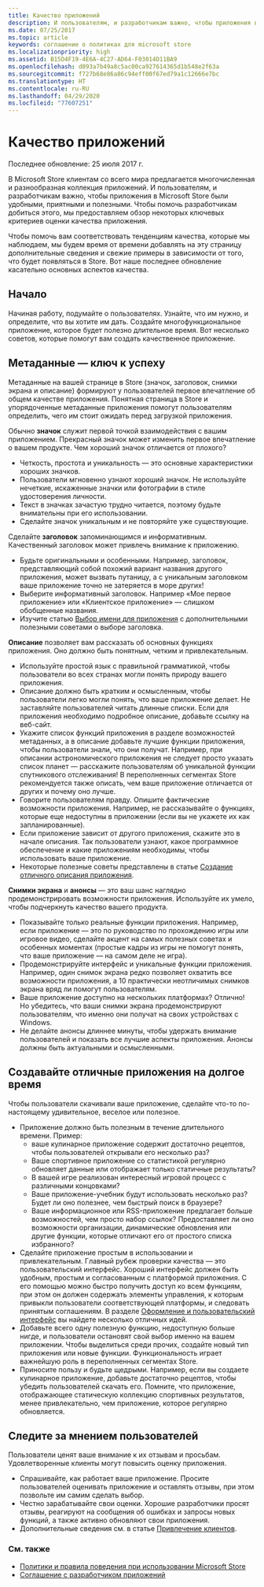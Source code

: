 ```yaml
---
title: Качество приложений
description: И пользователям, и разработчикам важно, чтобы приложения в Microsoft Store были удобными, приятными и полезными. Чтобы помочь разработчикам добиться этого, мы предоставляем обзор некоторых ключевых критериев оценки качества приложения.
ms.date: 07/25/2017
ms.topic: article
keywords: соглашение о политиках для microsoft store
ms.localizationpriority: high
ms.assetid: B15D4F19-4E6A-4C27-AD64-F03014D11BA9
ms.openlocfilehash: d093a7b49a8c5ac00ca927614365d1b548e2f63a
ms.sourcegitcommit: f727b68e86a86c94eff00f67ed79a1c12666e7bc
ms.translationtype: HT
ms.contentlocale: ru-RU
ms.lasthandoff: 04/29/2020
ms.locfileid: "77607251"
---
```

# <a name="app-quality"></a>Качество приложений

Последнее обновление: 25 июля 2017 г.

В Microsoft Store клиентам со всего мира предлагается многочисленная и разнообразная коллекция приложений. И пользователям, и разработчикам важно, чтобы приложения в Microsoft Store были удобными, приятными и полезными. Чтобы помочь разработчикам добиться этого, мы предоставляем обзор некоторых ключевых критериев оценки качества приложения.

Чтобы помочь вам соответствовать тенденциям качества, которые мы наблюдаем, мы будем время от времени добавлять на эту страницу дополнительные сведения и свежие примеры в зависимости от того, что будет появляться в Store. Вот наше последнее обновление касательно основных аспектов качества.


## <a name="where-to-start"></a>Начало

Начиная работу, подумайте о пользователях. Узнайте, что им нужно, и определите, что вы хотите им дать. Создайте многофункциональное приложение, которое будет полезно длительное время. Вот несколько советов, которые помогут вам создать качественное приложение.


## <a name="metadata-is-key"></a>Метаданные — ключ к успеху

Метаданные на вашей странице в Store (значок, заголовок, снимки экрана и описание) формируют у пользователей первое впечатление об общем качестве приложения. Понятная страница в Store и упорядоченные метаданные приложения помогут пользователям определить, чего им стоит ожидать перед загрузкой приложения.

Обычно **значок** служит первой точкой взаимодействия с вашим приложением. Прекрасный значок может изменить первое впечатление о вашем продукте. Чем хороший значок отличается от плохого?

- Четкость, простота и уникальность — это основные характеристики хороших значков.
- Пользователи мгновенно узнают хороший значок. Не используйте нечеткие, искаженные значки или фотографии в стиле удостоверения личности.
- Текст в значках зачастую трудно читается, поэтому будьте внимательны при его использовании.
- Сделайте значок уникальным и не повторяйте уже существующие.

Сделайте **заголовок** запоминающимся и информативным. Качественный заголовок может привлечь внимание к приложению.

- Будьте оригинальными и особенными. Например, заголовок, представляющий собой похожий вариант названия другого приложения, может вызвать путаницу, а с уникальным заголовком ваше приложение точно не затеряется в море других!
- Выберите информативный заголовок. Например «Мое первое приложение» или «Клиентское приложение» — слишком обобщенные названия.
- Изучите статью [Выбор имени для приложения](https://docs.microsoft.com/windows/uwp/publish/create-your-app-by-reserving-a-name#choosing-your-apps-name) с дополнительными полезными советами о выборе заголовка.

**Описание** позволяет вам рассказать об основных функциях приложения. Оно должно быть понятным, четким и привлекательным.

- Используйте простой язык с правильной грамматикой, чтобы пользователи во всех странах могли понять природу вашего приложения.
- Описание должно быть кратким и осмысленным, чтобы пользователи легко могли понять, что ваше приложение делает. Не заставляйте пользователей читать длинные списки. Если для приложения необходимо подробное описание, добавьте ссылку на веб-сайт.
- Укажите список функций приложения в разделе возможностей метаданных, а в описание добавьте лучшие функции приложения, чтобы пользователи знали, что они получат. Например, при описании астрономического приложения не следует просто указать список планет — расскажите пользователям об уникальной функции спутникового отслеживания! В переполненных сегментах Store рекомендуется также описать, чем ваше приложение отличается от других и почему оно лучше.
- Говорите пользователям правду. Опишите фактические возможности приложения. Например, не рассказывайте о функциях, которые еще недоступны в приложении (если вы не укажете их как запланированные).
- Если приложение зависит от другого приложения, скажите это в начале описания. Так пользователи узнают, какое программное обеспечение и какие приложениям необходимы, чтобы использовать ваше приложение.
- Некоторые полезные советы представлены в статье [Создание отличного описания приложения](https://docs.microsoft.com/windows/uwp/publish/write-a-great-app-description).

**Снимки экрана** и **анонсы** — это ваш шанс наглядно продемонстрировать возможности приложения. Используйте их умело, чтобы подчеркнуть качество вашего продукта.

- Показывайте только реальные функции приложения. Например, если приложение — это по руководство по прохождению игры или игровое видео, сделайте акцент на самых полезных советах и особенных моментах (простые кадры из игры не помогут понять, что ваше приложение — на самом деле не игра).
- Продемонстрируйте интерфейс и уникальные функции приложения. Например, один снимок экрана редко позволяет охватить все возможности приложения, а 10 практически неотличимых снимков экрана вряд ли помогут пользователям.
- Ваше приложение доступно на нескольких платформах? Отлично! Но убедитесь, что ваши снимки экрана продемонстрируют пользователям, что именно они получат на своих устройствах с Windows.
- Не делайте анонсы длиннее минуты, чтобы удержать внимание пользователей и показать все лучшие аспекты приложения. Анонсы должны быть актуальными и осмысленными.


## <a name="create-amazing-apps-with-staying-power"></a>Создавайте отличные приложения на долгое время

Чтобы пользователи скачивали ваше приложение, сделайте что-то по-настоящему удивительное, веселое или полезное.

- Приложение должно быть полезным в течение длительного времени. Пример:
    - ваше кулинарное приложение содержит достаточно рецептов, чтобы пользователей открывали его несколько раз?
    - Ваше спортивное приложение со статистикой регулярно обновляет данные или отображает только статичные результаты?
    - В вашей игре реализован интересный игровой процесс с различными концовками?
    - Ваше приложение-учебник будут использовать несколько раз? Будет ли оно полезнее, чем быстрый поиск в браузере?
    - Ваше информационное или RSS-приложение предлагает больше возможностей, чем просто набор ссылок? Предоставляет ли оно возможности организации, динамические обновления или другие функции, которые отличают его от простого списка избранного?
- Сделайте приложение простым в использовании и привлекательным. Главный рубеж проверки качества — это пользовательский интерфейс. Хороший интерфейс должен быть удобным, простым и согласованным с платформой приложения. С его помощью можно быстро получить доступ ко всем функциям, при этом он должен содержать элементы управления, к которым привыкли пользователи соответствующей платформы, и следовать принятым соглашениям. В разделе [Оформление и пользовательский интерфейс](https://developer.microsoft.com/windows/apps/design) вы найдете несколько отличных идей.
- Добавьте всего одну полезную функцию, недоступную больше нигде, и пользователи остановят свой выбор именно на вашем приложении. Чтобы выделиться среди прочих, создайте новый тип приложения или новые функции. Функциональность играет важнейшую роль в переполненных сегментах Store.
- Приносите пользу и будьте щедрыми. Например, если вы создаете кулинарное приложение, добавьте достаточно рецептов, чтобы убедить пользователей скачать его. Помните, что приложение, отображающее статическую коллекцию спортивных результатов, менее привлекательно, чем приложение, которое регулярно обновляется.


## <a name="check-in"></a>Следите за мнением пользователей

Пользователи ценят ваше внимание к их отзывам и просьбам. Удовлетворенные клиенты могут повысить оценку приложения.

- Спрашивайте, как работает ваше приложение. Просите пользователей оценивать приложение и оставлять отзывы, при этом позвольте им самим сделать выбор.
- Честно зарабатывайте свои оценки. Хорошие разработчики просят отзывы, реагируют на сообщения об ошибках и запросы новых функций, а также активно обновляют свои приложения.
- Дополнительные сведения см. в статье [Привлечение клиентов](https://developer.microsoft.com/store/engage).


### <a name="see-also"></a>См. также

- [Политики и правила поведения при использовании Microsoft Store](store-policies-and-code-of-conduct.md)
- [Соглашение с разработчиком приложений](https://docs.microsoft.com/legal/windows/agreements/app-developer-agreement)